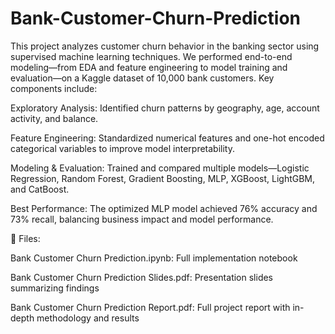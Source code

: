 # Bank-Customer-Churn-Prediction
This project analyzes customer churn behavior in the banking sector using supervised machine learning techniques. We performed end-to-end modeling—from EDA and feature engineering to model training and evaluation—on a Kaggle dataset of 10,000 bank customers.
Key components include:

Exploratory Analysis: Identified churn patterns by geography, age, account activity, and balance.

Feature Engineering: Standardized numerical features and one-hot encoded categorical variables to improve model interpretability.

Modeling & Evaluation: Trained and compared multiple models—Logistic Regression, Random Forest, Gradient Boosting, MLP, XGBoost, LightGBM, and CatBoost.

Best Performance: The optimized MLP model achieved 76% accuracy and 73% recall, balancing business impact and model performance.

📁 Files:

Bank Customer Churn Prediction.ipynb: Full implementation notebook

Bank Customer Churn Prediction Slides.pdf: Presentation slides summarizing findings

Bank Customer Churn Prediction Report.pdf: Full project report with in-depth methodology and results
